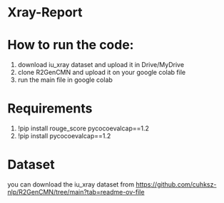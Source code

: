 # Xray-Report
# How to run the code:
1. download iu_xray dataset and upload it in Drive/MyDrive
2. clone R2GenCMN and upload it on your google colab file
3. run the main file in google colab

# Requirements
1. !pip install rouge_score pycocoevalcap==1.2
2. !pip install  pycocoevalcap==1.2

# Dataset
you can download the iu_xray dataset from https://github.com/cuhksz-nlp/R2GenCMN/tree/main?tab=readme-ov-file

